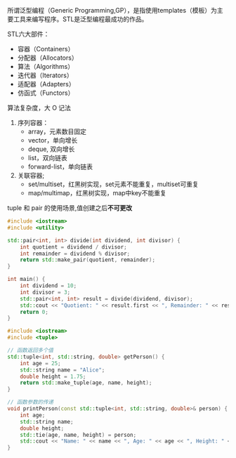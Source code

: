 所谓泛型编程（Generic Programming,GP），是指使用templates（模板）为主要工具来编写程序。STL是泛型编程最成功的作品。

STL六大部件：
- 容器（Containers）
- 分配器（Allocators）
- 算法（Algorithms）
- 迭代器（Iterators）
- 适配器（Adapters）
- 仿函式（Functors）

算法复杂度，大 O 记法

1. 序列容器：
    - array，元素数目固定
    - vector，单向增长
    - deque, 双向增长
    - list，双向链表
    - forward-list，单向链表
2. 关联容器;
    - set/multiset，红黑树实现，set元素不能重复，multiset可重复
    - map/multimap，红黑树实现，map中key不能重复

tuple 和 pair 的使用场景,值创建之后**不可更改**
```C++
#include <iostream>
#include <utility>

std::pair<int, int> divide(int dividend, int divisor) {
    int quotient = dividend / divisor;
    int remainder = dividend % divisor;
    return std::make_pair(quotient, remainder);
}

int main() {
    int dividend = 10;
    int divisor = 3;
    std::pair<int, int> result = divide(dividend, divisor);
    std::cout << "Quotient: " << result.first << ", Remainder: " << result.second << std::endl;
    return 0;
}
```

```C++
#include <iostream>
#include <tuple>

// 函数返回多个值
std::tuple<int, std::string, double> getPerson() {
    int age = 25;
    std::string name = "Alice";
    double height = 1.75;
    return std::make_tuple(age, name, height);
}

// 函数参数的传递
void printPerson(const std::tuple<int, std::string, double>& person) {
    int age;
    std::string name;
    double height;
    std::tie(age, name, height) = person;
    std::cout << "Name: " << name << ", Age: " << age << ", Height: " << height << std::endl;
}
```